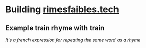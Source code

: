 # Building [rimesfaibles.tech](http://rimesfaibles.tech)
## Example train rhyme with train

_It's a french expression for repeating the same word as a rhyme_
